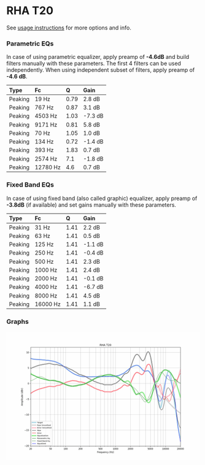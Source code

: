 # RHA T20
See [usage instructions](https://github.com/jaakkopasanen/AutoEq#usage) for more options and info.

### Parametric EQs
In case of using parametric equalizer, apply preamp of **-4.6dB** and build filters manually
with these parameters. The first 4 filters can be used independently.
When using independent subset of filters, apply preamp of **-4.6 dB**.

| Type    | Fc       |    Q | Gain    |
|:--------|:---------|:-----|:--------|
| Peaking | 19 Hz    | 0.79 | 2.8 dB  |
| Peaking | 767 Hz   | 0.87 | 3.1 dB  |
| Peaking | 4503 Hz  | 1.03 | -7.3 dB |
| Peaking | 9171 Hz  | 0.81 | 5.8 dB  |
| Peaking | 70 Hz    | 1.05 | 1.0 dB  |
| Peaking | 134 Hz   | 0.72 | -1.4 dB |
| Peaking | 393 Hz   | 1.83 | 0.7 dB  |
| Peaking | 2574 Hz  | 7.1  | -1.8 dB |
| Peaking | 12780 Hz | 4.6  | 0.7 dB  |

### Fixed Band EQs
In case of using fixed band (also called graphic) equalizer, apply preamp of **-3.8dB**
(if available) and set gains manually with these parameters.

| Type    | Fc       |    Q | Gain    |
|:--------|:---------|:-----|:--------|
| Peaking | 31 Hz    | 1.41 | 2.2 dB  |
| Peaking | 63 Hz    | 1.41 | 0.5 dB  |
| Peaking | 125 Hz   | 1.41 | -1.1 dB |
| Peaking | 250 Hz   | 1.41 | -0.4 dB |
| Peaking | 500 Hz   | 1.41 | 2.3 dB  |
| Peaking | 1000 Hz  | 1.41 | 2.4 dB  |
| Peaking | 2000 Hz  | 1.41 | -0.1 dB |
| Peaking | 4000 Hz  | 1.41 | -6.7 dB |
| Peaking | 8000 Hz  | 1.41 | 4.5 dB  |
| Peaking | 16000 Hz | 1.41 | 1.1 dB  |

### Graphs
![](./RHA%20T20.png)